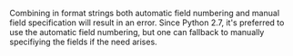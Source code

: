 Combining in format strings both automatic field numbering and manual field specification
will result in an error. Since Python 2.7, it's preferred to use the automatic field numbering,
but one can fallback to manually specifiying the fields if the need arises.
